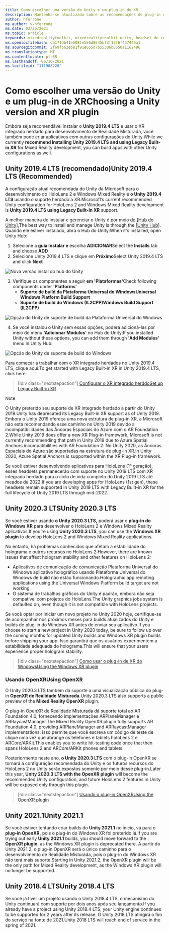 ```yaml
---
title: Como escolher uma versão do Unity e um plug-in de XR
description: Mantenha-se atualizado sobre as recomendações de plug-in do Unity e XR mais recentes para o desenvolvimento de aplicativos holoLens.
author: hferrone
ms.author: v-hferrone
ms.date: 03/26/2021
ms.topic: article
keywords: mixedrealitytoolkit, mixedrealitytoolkit-unity, headset de realidade misturada, headset de realidade misturada do Windows, headset de realidade virtual, unity
ms.openlocfilehash: da171db41e508fe556d8645b23f12f6f437446a1
ms.sourcegitcommit: 2f69fb62eb81f91e655d7b55306b0550a1162496
ms.translationtype: MT
ms.contentlocale: pt-BR
ms.lasthandoff: 06/10/2021
ms.locfileid: "111908228"
---
```

# <a name="choosing-a-unity-version-and-xr-plugin"></a><span data-ttu-id="1ae99-104">Como escolher uma versão do Unity e um plug-in de XR</span><span class="sxs-lookup"><span data-stu-id="1ae99-104">Choosing a Unity version and XR plugin</span></span>

<span data-ttu-id="1ae99-105">Embora seja recomendável instalar o **Unity 2019.4 LTS** e usar o XR integrado herdado para desenvolvimento de Realidade Misturada, você também pode criar aplicativos com outras configurações do Unity.</span><span class="sxs-lookup"><span data-stu-id="1ae99-105">While we currently **recommend installing Unity 2019.4 LTS and using Legacy Built-in XR** for Mixed Reality development, you can build apps with other Unity configurations as well.</span></span>

## <a name="unity-20194-lts-recommended"></a><span data-ttu-id="1ae99-106">Unity 2019.4 LTS (recomendado)</span><span class="sxs-lookup"><span data-stu-id="1ae99-106">Unity 2019.4 LTS (Recommended)</span></span>

<span data-ttu-id="1ae99-107">A configuração atual recomendada do Unity da Microsoft para o desenvolvimento do HoloLens 2 e Windows Mixed Reality é **o Unity 2019.4 LTS** usando o suporte herdado a XR.</span><span class="sxs-lookup"><span data-stu-id="1ae99-107">Microsoft’s current recommended Unity configuration for HoloLens 2 and Windows Mixed Reality development is **Unity 2019.4 LTS using Legacy Built-in XR** support.</span></span>

<span data-ttu-id="1ae99-108">A melhor maneira de instalar e gerenciar o Unity é por meio <a href="https://unity3d.com/get-unity/download" target="_blank">do [Hub do Unity].</a></span><span class="sxs-lookup"><span data-stu-id="1ae99-108">The best way to install and manage Unity is through the <a href="https://unity3d.com/get-unity/download" target="_blank">[Unity Hub]</a>.</span></span> <span data-ttu-id="1ae99-109">Quando ele estiver instalado, abra o Hub do Unity:</span><span class="sxs-lookup"><span data-stu-id="1ae99-109">When it's installed, open Unity Hub:</span></span>

1. <span data-ttu-id="1ae99-110">Selecione a **guia Instalar e** escolha **ADICIONAR**</span><span class="sxs-lookup"><span data-stu-id="1ae99-110">Select the **Installs** tab and choose **ADD**</span></span>
2. <span data-ttu-id="1ae99-111">Selecione Unity 2019.4 LTS e clique em **Próximo**</span><span class="sxs-lookup"><span data-stu-id="1ae99-111">Select Unity 2019.4 LTS and click **Next**</span></span>

![Nova versão instal do hub do Unity](images/unity-hub-img-01.png)

3. <span data-ttu-id="1ae99-113">Verifique os componentes a seguir **em 'Plataformas'**</span><span class="sxs-lookup"><span data-stu-id="1ae99-113">Check following components under **'Platforms'**</span></span>
    * <span data-ttu-id="1ae99-114">**Suporte de build da Plataforma Universal do Windows**</span><span class="sxs-lookup"><span data-stu-id="1ae99-114">**Universal Windows Platform Build Support**</span></span> 
    * <span data-ttu-id="1ae99-115">**Suporte de build do Windows (IL2CPP)**</span><span class="sxs-lookup"><span data-stu-id="1ae99-115">**Windows Build Support (IL2CPP)**</span></span>

![Opção do Unity de suporte de build da Plataforma Universal do Windows](../images/Unity_Install_Option_UWP.png)

4. <span data-ttu-id="1ae99-117">Se você instalou o Unity sem essas opções, poderá adicioná-las por meio do menu **'Adicionar Módulos'** no Hub do Unity:</span><span class="sxs-lookup"><span data-stu-id="1ae99-117">If you installed Unity without these options, you can add them through **'Add Modules'** menu in Unity Hub:</span></span>

![Opção do Unity de suporte de build do Windows](../images/Unity_Install_Option_UWP2.png)

<span data-ttu-id="1ae99-119">Para começar a trabalhar com o XR integrado herdados no Unity 2019.4 LTS, clique aqui:</span><span class="sxs-lookup"><span data-stu-id="1ae99-119">To get started with Legacy Built-in XR in Unity 2019.4 LTS, click here:</span></span>

> [!div class="nextstepaction"]
> [<span data-ttu-id="1ae99-120">Configurar o XR integrado herddo</span><span class="sxs-lookup"><span data-stu-id="1ae99-120">Set up Legacy Built-in XR</span></span>](legacy-xr-support.md)

> [!NOTE]
> <span data-ttu-id="1ae99-121">O Unity preterido seu suporte de XR integrado herdado a partir do Unity 2019.</span><span class="sxs-lookup"><span data-stu-id="1ae99-121">Unity has deprecated its Legacy Built-in XR support as of Unity 2019.</span></span>  <span data-ttu-id="1ae99-122">Embora o Unity 2019 ofereça uma nova estrutura de plug-in XR, a Microsoft não está recomendando esse caminho no Unity 2019 devido a incompatibilidades das Âncoras Espaciais do Azure com o AR Foundation 2.</span><span class="sxs-lookup"><span data-stu-id="1ae99-122">While Unity 2019 does offer a new XR Plug-in framework, Microsoft is not currently recommending that path in Unity 2019 due to Azure Spatial Anchors incompatibilities with AR Foundation 2.</span></span>  <span data-ttu-id="1ae99-123">No Unity 2020, as Âncoras Espaciais do Azure são suportadas na estrutura de plug-in XR.</span><span class="sxs-lookup"><span data-stu-id="1ae99-123">In Unity 2020, Azure Spatial Anchors is supported within the XR Plug-in framework.</span></span>

<span data-ttu-id="1ae99-124">Se você estiver desenvolvendo aplicativos para HoloLens (1ª geração), esses headsets permanecerão com suporte no Unity 2019 LTS com XR integrado herdado para o ciclo de vida completo do Unity 2019 LTS até meados de 2022.</span><span class="sxs-lookup"><span data-stu-id="1ae99-124">If you are developing apps for HoloLens (1st gen), these headsets remain supported in Unity 2019 LTS with Legacy Built-in XR for the full lifecycle of Unity 2019 LTS through mid-2022.</span></span>

## <a name="unity-20203-lts"></a><span data-ttu-id="1ae99-125">Unity 2020.3 LTS</span><span class="sxs-lookup"><span data-stu-id="1ae99-125">Unity 2020.3 LTS</span></span> 

<span data-ttu-id="1ae99-126">Se você estiver usando **o Unity 2020.3 LTS,** poderá usar o **plug-in do Windows XR** para desenvolver o HoloLens 2 e Windows Mixed Reality aplicativos.</span><span class="sxs-lookup"><span data-stu-id="1ae99-126">If you’re using **Unity 2020.3 LTS**, you can use the **Windows XR plugin** to develop HoloLens 2 and Windows Mixed Reality applications.</span></span>

<span data-ttu-id="1ae99-127">No entanto, há problemas conhecidos que afetam a estabilidade do holograma e outros recursos no HoloLens 2:</span><span class="sxs-lookup"><span data-stu-id="1ae99-127">However, there are known issues that affect hologram stability and other features on HoloLens 2:</span></span> 

* <span data-ttu-id="1ae99-128">Aplicativos de comunicação de comunicação Plataforma Universal do Windows aplicativo holográfico usando Plataforma Universal do Windows de build não estão funcionando.</span><span class="sxs-lookup"><span data-stu-id="1ae99-128">Holographic app remoting applications using the Universal Windows Platform build target are not working.</span></span>
* <span data-ttu-id="1ae99-129">O sistema de trabalhos gráficos do Unity é padrão, embora não seja compatível com projetos do HoloLens.</span><span class="sxs-lookup"><span data-stu-id="1ae99-129">The Unity graphics jobs system is defaulted on, even though it is not compatible with HoloLens projects.</span></span>

<span data-ttu-id="1ae99-130">Se você optar por iniciar um novo projeto no Unity 2020 hoje, certifique-se de acompanhar nos próximos meses para builds atualizados do Unity e builds de plug-in do Windows XR antes de enviar seu aplicativo.</span><span class="sxs-lookup"><span data-stu-id="1ae99-130">If you choose to start a new project in Unity 2020 today, be sure to follow up over the coming months for updated Unity builds and Windows XR plugin builds before shipping your app.</span></span>  <span data-ttu-id="1ae99-131">Isso garantirá que os usuários experimentem a estabilidade adequada do holograma.</span><span class="sxs-lookup"><span data-stu-id="1ae99-131">This will ensure that your users experience proper hologram stability.</span></span>

> [!div class="nextstepaction"]
> [<span data-ttu-id="1ae99-132">Como usar o plug-in de XR do Windows</span><span class="sxs-lookup"><span data-stu-id="1ae99-132">Using the Windows XR plugin</span></span>](windows-xr-plugin.md)

### <a name="using-openxr"></a><span data-ttu-id="1ae99-133">Usando OpenXR</span><span class="sxs-lookup"><span data-stu-id="1ae99-133">Using OpenXR</span></span>

<span data-ttu-id="1ae99-134">O Unity 2020.3 LTS também dá suporte a uma visualização pública do plug-in **OpenXR de Realidade Misturada.**</span><span class="sxs-lookup"><span data-stu-id="1ae99-134">Unity 2020.3 LTS also supports a public preview of the **Mixed Reality OpenXR** plugin.</span></span>

<span data-ttu-id="1ae99-135">O plug-in OpenXR de Realidade Misturada dá suporte total ao AR Foundation 4.0, fornecendo implementações ARPlaneManager e ARRaycastManager.</span><span class="sxs-lookup"><span data-stu-id="1ae99-135">The Mixed Reality OpenXR plugin fully supports AR Foundation 4.0, providing ARPlaneManager and ARRaycastManager implementations.</span></span> <span data-ttu-id="1ae99-136">Isso permite que você escreva um código de teste de clique uma vez que abrange os telefones e tablets holoLens 2 e ARCore/ARKit.</span><span class="sxs-lookup"><span data-stu-id="1ae99-136">This enables you to write hit-testing code once that then spans HoloLens 2 and ARCore/ARKit phones and tablets.</span></span> 

<span data-ttu-id="1ae99-137">Posteriormente neste ano, **o Unity 2020.3 LTS** com o plug-in OpenXR se tornará a configuração recomendada do Unity e os futuros recursos do HoloLens 2 no Unity serão expostos somente por meio desse plug-in.</span><span class="sxs-lookup"><span data-stu-id="1ae99-137">Later this year, **Unity 2020.3 LTS with the OpenXR plugin** will become the recommended Unity configuration, and future HoloLens 2 features in Unity will be exposed only through this plugin.</span></span>

> [!div class="nextstepaction"]
> [<span data-ttu-id="1ae99-138">Usando o plug-in OpenXR</span><span class="sxs-lookup"><span data-stu-id="1ae99-138">Using the OpenXR plugin</span></span>](openxr-getting-started.md)

## <a name="unity-20211"></a><span data-ttu-id="1ae99-139">Unity 2021.1</span><span class="sxs-lookup"><span data-stu-id="1ae99-139">Unity 2021.1</span></span>

<span data-ttu-id="1ae99-140">Se você estiver tentando criar builds do **Unity 2021.1** no início, vá para o **plug-in OpenXR,** pois o plug-in do Windows XR foi preterido lá.</span><span class="sxs-lookup"><span data-stu-id="1ae99-140">If you are trying out early **Unity 2021.1** builds, you should move forward to the **OpenXR plugin**, as the Windows XR plugin is deprecated there.</span></span>  <span data-ttu-id="1ae99-141">A partir do Unity 2021.2, o plug-in OpenXR será o único caminho para o desenvolvimento de Realidade Misturada, pois o plug-in do Windows XR não terá mais suporte.</span><span class="sxs-lookup"><span data-stu-id="1ae99-141">Starting in Unity 2021.2, the OpenXR plugin will be the only path for Mixed Reality development, as the Windows XR plugin will no longer be supported.</span></span>

## <a name="unity-20184-lts"></a><span data-ttu-id="1ae99-142">Unity 2018.4 LTS</span><span class="sxs-lookup"><span data-stu-id="1ae99-142">Unity 2018.4 LTS</span></span>

<span data-ttu-id="1ae99-143">Se você já tiver um projeto usando o Unity 2018.4 LTS, o mecanismo do Unity continuará com suporte por dois anos após seu lançamento.</span><span class="sxs-lookup"><span data-stu-id="1ae99-143">If you already have a project using Unity 2018.4 LTS, your Unity engine continues to be supported for 2 years after its release.</span></span>  <span data-ttu-id="1ae99-144">O Unity 2018 LTS atingirá o fim do serviço na fonte de 2021.</span><span class="sxs-lookup"><span data-stu-id="1ae99-144">Unity 2018 LTS will reach end of service in the spring of 2021.</span></span>